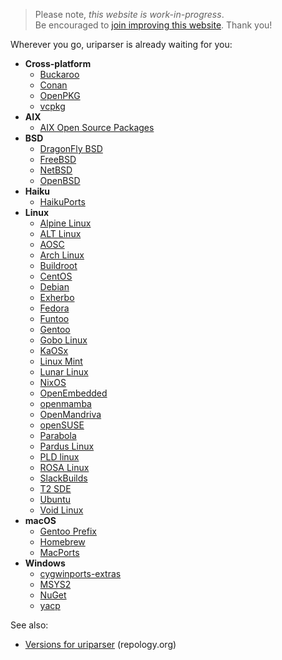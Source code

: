 <!--
.. title: uriparser Packages
.. slug: packages
.. date: 2018-01-06 21:52:32 UTC
.. tags:
.. category:
.. link:
.. description:
.. type: text
-->

> Please note, *this website is work-in-progress*.<br />
Be encouraged to
[join improving this website](https://github.com/uriparser/uriparser.github.io).
Thank you!


Wherever you go, uriparser is already waiting for you:

* __Cross-platform__
    * [Buckaroo](https://buckaroo.pm/packages/buckaroo-pm/uriparser)
    * [Conan](https://github.com/conan-io/conan-center-index/tree/master/recipes/uriparser)
    * [OpenPKG](http://download.openpkg.org/packages/current/source/EVAL/)
    * [vcpkg](https://github.com/Microsoft/vcpkg/tree/master/ports/uriparser)
* __AIX__
    * [AIX Open Source Packages](http://www.oss4aix.org/download/SRPMS/uriparser/)
* __BSD__
    * [DragonFly BSD](https://github.com/DragonFlyBSD/DPorts/tree/master/net/uriparser)
    * [FreeBSD](http://www.freebsd.org/cgi/cvsweb.cgi/ports/net/uriparser/)
    * [NetBSD](http://pkgsrc.se/textproc/uriparser)
    * [OpenBSD](http://openports.se/www/uriparser)
* __Haiku__
    * [HaikuPorts](https://github.com/haikuports/haikuports/tree/master/dev-libs/uriparser)
* __Linux__
    * [Alpine Linux](https://pkgs.alpinelinux.org/packages?name=*uriparser*&branch=edge)
    * [ALT Linux](http://sisyphus.ru/srpm/liburiparser)
    * [AOSC](https://packages.aosc.io/packages/uriparser)
    * [Arch Linux](https://www.archlinux.org/packages/?sort=&q=uriparser&maintainer=&flagged=)
    * [Buildroot](https://git.busybox.net/buildroot/tree/package/liburiparser)
    * [CentOS](https://git.centos.org/rpms/uriparser/branches)
    * [Debian](http://packages.debian.org/source/uriparser)
    * [Exherbo](http://git.exherbo.org/summer/packages/dev-libs/uriparser/index.html)
    * [Fedora](https://src.fedoraproject.org/rpms/uriparser/branches?branchname=master)
    * [Funtoo](https://github.com/funtoo/dev-kit/tree/master/dev-libs/uriparser)
    * [Gentoo](http://packages.gentoo.org/package/dev-libs/uriparser)
    * [Gobo Linux](https://github.com/gobolinux/Recipes/tree/master/LibURIParser)
    * [KaOSx](https://github.com/KaOSx/apps/blob/master/uriparser/PKGBUILD)
    * [Linux Mint](https://community.linuxmint.com/software/view/liburiparser-dev)
    * [Lunar Linux](https://github.com/lunar-linux/moonbase-other/blob/master/libs/uriparser/DETAILS)
    * [NixOS](https://github.com/NixOS/nixpkgs/blob/master/pkgs/development/libraries/uriparser/default.nix)
    * [OpenEmbedded](https://github.com/openembedded/meta-openembedded/tree/master/meta-oe/recipes-support/uriparser)
    * [openmamba](https://openmamba.org/en/packages/?tag=devel&pkg=uriparser.source)
    * [OpenMandriva](https://github.com/OpenMandrivaAssociation/uriparser/blob/master/uriparser.spec)
    * [openSUSE](https://build.opensuse.org/package/show/devel:libraries:c_c++/uriparser)
    * [Parabola](https://www.parabola.nu/packages/community/x86_64/uriparser/)
    * [Pardus Linux](https://packages.pardusproject.org/playground/source/uriparser.html)
    * [PLD linux](https://github.com/pld-linux/uriparser/blob/master/uriparser.spec)
    * [ROSA Linux](https://abf.rosalinux.ru/import/uriparser)
    * [SlackBuilds](https://slackbuilds.org/repository/14.2/libraries/uriparser/)
    * [T2 SDE](http://svn.exactcode.de/t2/trunk/package/www/uriparser/uriparser.desc)
    * [Ubuntu](http://packages.ubuntu.com/source/uriparser)
    * [Void Linux](https://github.com/void-linux/void-packages/blob/master/srcpkgs/uriparser/template)
* __macOS__
    * [Gentoo Prefix](http://packages.gentoo.org/package/dev-libs/uriparser)
    * [Homebrew](https://formulae.brew.sh/formula/uriparser)
    * [MacPorts](https://github.com/macports/macports-ports/blob/master/devel/uriparser/Portfile)
* __Windows__
    * [cygwinports-extras](https://github.com/cygwinports-extras/uriparser)
    * [MSYS2](https://github.com/msys2/MINGW-packages/blob/master/mingw-w64-uriparser/PKGBUILD)
    * [NuGet](https://www.nuget.org/packages?q=uriparser)
    * [yacp](https://github.com/fd00/yacp/tree/master/uriparser)


See also:

* [Versions for uriparser](https://repology.org/metapackage/uriparser/versions) (repology.org)
